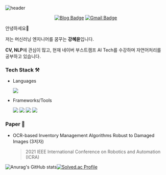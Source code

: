 ![header](https://capsule-render.vercel.app/api?type=waving&color=gradient&customColorList=12&height=300&section=header&text=Khyeyoon&fontSize=90)

<div align=center>

[![Blog Badge](http://img.shields.io/badge/-Blog-black?style=flat-square&logo=github&link=https://khyeyoon.github.io/categories/)](https://khyeyoon.github.io/categories/) [![Gmail Badge](https://img.shields.io/badge/Gmail-d14836?style=flat-square&logo=Gmail&logoColor=white&link=mailto:koycc1220@gmail.com)](mailto:koycc1220@gmail.com)

 </div>
 
 <div align=center>
	
<!-- <a href="https://hits.seeyoufarm.com"><img src="https://hits.seeyoufarm.com/api/count/incr/badge.svg?url=https%3A%2F%2Fgithub.com%2FKhyeyoon%2Fhit-counter&count_bg=%2379C83D&title_bg=%23555555&icon=&icon_color=%23E7E7E7&title=hits&edge_flat=false"/></a> -->
	
 </div>

안녕하세요👋

저는 머신러닝 엔지니어를 꿈꾸는 **강혜윤**입니다.

**CV, NLP**에 관심이 많고, 현재 네이버 부스트캠프 AI Tech를 수강하며 자연어처리를 공부하고 있습니다.


### Tech Stack ⚒

* Languages 

	<img src="https://img.shields.io/badge/Python-3776AB?style=for-the-badge&logo=Python&logoColor=white"> 

* Frameworks/Tools

	<img src="https://img.shields.io/badge/PyTorch-EE4C2C?style=for-the-badge&logo=PyTorch&logoColor=white"> <img src="https://img.shields.io/badge/Docker-2496ED?style=for-the-badge&logo=Docker&logoColor=white"> <img src="https://img.shields.io/badge/pandas-150458?style=for-the-badge&logo=pandas&logoColor=white"> <img src="https://img.shields.io/badge/Linux-FCC624?style=for-the-badge&logo=Linux&logoColor=white">

### Paper 📃

* OCR-based Inventory Management Algorithms Robust to Damaged Images (3저자)
	> 2021 IEEE International Conference on Robotics and Automation (ICRA)


![Anurag's GitHub stats](https://github-readme-stats.vercel.app/api?username=Khyeyoon&show_icons=true&theme=radical)[![Solved.ac Profile](http://mazassumnida.wtf/api/v2/generate_badge?boj=koycc1220)](https://solved.ac/koycc1220/)


